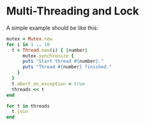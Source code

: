 # Multi-Threading and Lock

A simple example should be like this:

  ```ruby
mutex = Mutex.new
for i in 1 .. 10
	t = Thread.new(i) { |number|
		mutex.synchronize {
	    puts "Start thread #{number}."
	    puts "Thread #{number} finished."
	  }
	}
	t.abort_on_exception = true
	threads << t
end

for t in threads
	t.join
end
  ```

